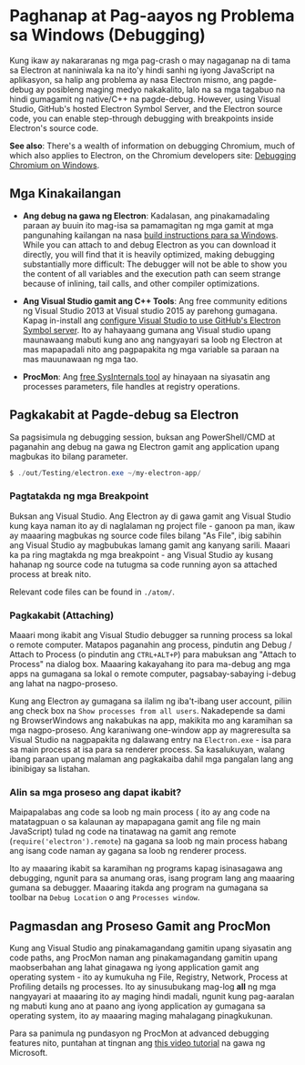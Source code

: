 # Paghanap at Pag-aayos ng Problema sa Windows (Debugging)

Kung ikaw ay nakararanas ng mga pag-crash o may nagaganap na di tama sa Electron at naniniwala ka na ito'y hindi sanhi ng iyong JavaScript na aplikasyon, sa halip ang problema ay nasa Electron mismo, ang pagde-debug ay posibleng maging medyo nakakalito, lalo na sa mga tagabuo na hindi gumagamit ng native/C++ na pagde-debug. However, using Visual Studio, GitHub's hosted Electron Symbol Server, and the Electron source code, you can enable step-through debugging with breakpoints inside Electron's source code.

**See also**: There's a wealth of information on debugging Chromium, much of which also applies to Electron, on the Chromium developers site: [Debugging Chromium on Windows](https://www.chromium.org/developers/how-tos/debugging-on-windows).

## Mga Kinakailangan

* **Ang debug na gawa ng Electron**: Kadalasan, ang pinakamadaling paraan ay buuin ito mag-isa sa pamamagitan ng mga gamit at mga pangunahing kailangan na nasa [build instructions para sa Windows](build-instructions-windows.md). While you can attach to and debug Electron as you can download it directly, you will find that it is heavily optimized, making debugging substantially more difficult: The debugger will not be able to show you the content of all variables and the execution path can seem strange because of inlining, tail calls, and other compiler optimizations.

* **Ang Visual Studio gamit ang C++ Tools**: Ang free community editions ng Visual Studio 2013 at Visual studio 2015 ay parehong gumagana. Kapag in-install ang [configure Visual Studio to use GitHub's Electron Symbol server](setting-up-symbol-server.md). Ito ay hahayaang gumana ang Visual studio upang maunawaang mabuti kung ano ang nangyayari sa loob ng Electron at mas mapapadali nito ang pagpapakita ng mga variable sa paraan na mas mauunawaan ng mga tao.

* **ProcMon**: Ang [free SysInternals tool](https://technet.microsoft.com/en-us/sysinternals/processmonitor.aspx) ay hinayaan na siyasatin ang processes parameters, file handles at registry operations.

## Pagkakabit at Pagde-debug sa Electron

Sa pagsisimula ng debugging session, buksan ang PowerShell/CMD at paganahin ang debug na gawa ng Electron gamit ang application upang magbukas ito bilang parameter.

```powershell
$ ./out/Testing/electron.exe ~/my-electron-app/
```

### Pagtatakda ng mga Breakpoint

Buksan ang Visual Studio. Ang Electron ay di gawa gamit ang Visual Studio kung kaya naman ito ay di naglalaman ng project file - ganoon pa man, ikaw ay maaaring magbukas ng source code files bilang "As File", ibig sabihin ang Visual Studio ay magbubukas lamang gamit ang kanyang sarili. Maaari ka pa ring magtakda ng mga breakpoint - ang Visual Studio ay kusang hahanap ng source code na tutugma sa code running ayon sa attached process at break nito.

Relevant code files can be found in `./atom/`.

### Pagkakabit (Attaching)

Maaari mong ikabit ang Visual Studio debugger sa running process sa lokal o remote computer. Matapos paganahin ang process, pindutin ang Debug / Attach to Process (o pindutin ang `CTRL+ALT+P`) para mabuksan ang "Attach to Process" na dialog box. Maaaring kakayahang ito para ma-debug ang mga apps na gumagana sa lokal o remote computer, pagsabay-sabaying i-debug ang lahat na nagpo-proseso.

Kung ang Electron ay gumagana sa ilalim ng iba't-ibang user account, piliin ang check box na `Show processes from all users`. Nakadepende sa dami ng BrowserWindows ang nakabukas na app, makikita mo ang karamihan sa mga nagpo-proseso. Ang karaniwang one-window app ay magreresulta sa Visual Studio na nagpapakita ng dalawang entry na `Electron.exe` - isa para sa main process at isa para sa renderer process. Sa kasalukuyan, walang ibang paraan upang malaman ang pagkakaiba dahil mga pangalan lang ang ibinibigay sa listahan.

### Alin sa mga proseso ang dapat ikabit?

Maipapalabas ang code sa loob ng main process ( ito ay ang code na matatagpuan o sa kalaunan ay mapapagana gamit ang file ng main JavaScript) tulad ng code na tinatawag na gamit ang remote (`require('electron').remote`) na gagana sa loob ng main process habang ang isang code naman ay gagana sa loob ng renderer process.

Ito ay maaaring ikabit sa karamihan ng programs kapag isinasagawa ang debugging, ngunit para sa anumang oras, isang program lang ang maaaring gumana sa debugger. Maaaring itakda ang program na gumagana sa toolbar na `Debug Location` o ang `Processes window`.

## Pagmasdan ang Proseso Gamit ang ProcMon

Kung ang Visual Studio ang pinakamagandang gamitin upang siyasatin ang code paths, ang ProcMon naman ang pinakamagandang gamitin upang maobserbahan ang lahat ginagawa ng iyong application gamit ang operating system - ito ay kumukuha ng File, Registry, Network, Process at Profiling details ng processes. Ito ay sinusubukang mag-log **all** ng mga nangyayari at maaaring ito ay maging hindi madali, ngunit kung pag-aaralan ng mabuti kung ano at paano ang iyong application ay gumagana sa operating system, ito ay maaaring maging mahalagang pinagkukunan.

Para sa panimula ng pundasyon ng ProcMon at advanced debugging features nito, puntahan at tingnan ang [this video tutorial](https://channel9.msdn.com/shows/defrag-tools/defrag-tools-4-process-monitor) na gawa ng Microsoft.